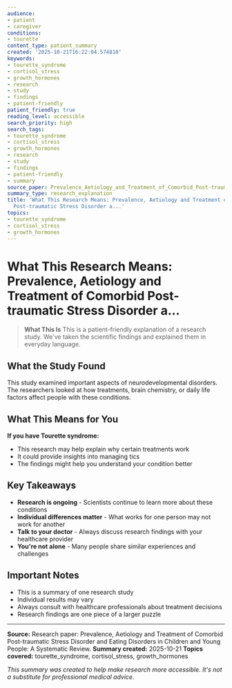 ```yaml
---
audience:
- patient
- caregiver
conditions:
- tourette
content_type: patient_summary
created: '2025-10-21T16:22:04.574818'
keywords:
- tourette_syndrome
- cortisol_stress
- growth_hormones
- research
- study
- findings
- patient-friendly
patient_friendly: true
reading_level: accessible
search_priority: high
search_tags:
- tourette_syndrome
- cortisol_stress
- growth_hormones
- research
- study
- findings
- patient-friendly
- summary
source_paper: Prevalence_Aetiology_and_Treatment_of_Comorbid_Post-traumatic_Stress_Disorder_and_Eating_Disorders_i.md
summary_type: research_explanation
title: 'What This Research Means: Prevalence, Aetiology and Treatment of Comorbid
  Post-traumatic Stress Disorder a...'
topics:
- tourette_syndrome
- cortisol_stress
- growth_hormones
---
```


# What This Research Means: Prevalence, Aetiology and Treatment of Comorbid Post-traumatic Stress Disorder a...

> **What This Is**
> This is a patient-friendly explanation of a research study. We've taken the scientific findings and explained them in everyday language.

## What the Study Found

This study examined important aspects of neurodevelopmental disorders. The researchers looked at how treatments, brain chemistry, or daily life factors affect people with these conditions.

## What This Means for You

**If you have Tourette syndrome:**
- This research may help explain why certain treatments work
- It could provide insights into managing tics
- The findings might help you understand your condition better

## Key Takeaways

- **Research is ongoing** - Scientists continue to learn more about these conditions
- **Individual differences matter** - What works for one person may not work for another
- **Talk to your doctor** - Always discuss research findings with your healthcare provider
- **You're not alone** - Many people share similar experiences and challenges

## Important Notes

- This is a summary of one research study
- Individual results may vary
- Always consult with healthcare professionals about treatment decisions
- Research findings are one piece of a larger puzzle

---

**Source:** Research paper: Prevalence, Aetiology and Treatment of Comorbid Post-traumatic Stress Disorder and Eating Disorders in Children and Young People: A Systematic Review.
**Summary created:** 2025-10-21
**Topics covered:** tourette_syndrome, cortisol_stress, growth_hormones

*This summary was created to help make research more accessible. It's not a substitute for professional medical advice.*
